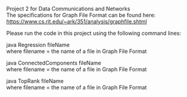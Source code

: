 Project 2 for Data Communications and Networks   
The specifications for Graph File Format can be found here: https://www.cs.rit.edu/~ark/351/analysis/graphfile.shtml  

Please run the code in this project using the following command lines:

java Regression fileName   
where filename = the name of a file in Graph File Format   

java ConnectedComponents fileName   
where filename = the name of a file in Graph File Format   

java TopRank fileName   
where filename = the name of a file in Graph File Format   
